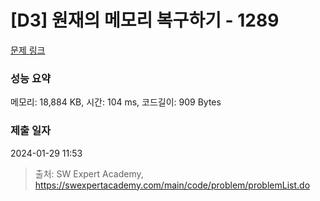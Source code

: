 # [D3] 원재의 메모리 복구하기 - 1289 

[문제 링크](https://swexpertacademy.com/main/code/problem/problemDetail.do?contestProbId=AV19AcoKI9sCFAZN) 

### 성능 요약

메모리: 18,884 KB, 시간: 104 ms, 코드길이: 909 Bytes

### 제출 일자

2024-01-29 11:53



> 출처: SW Expert Academy, https://swexpertacademy.com/main/code/problem/problemList.do